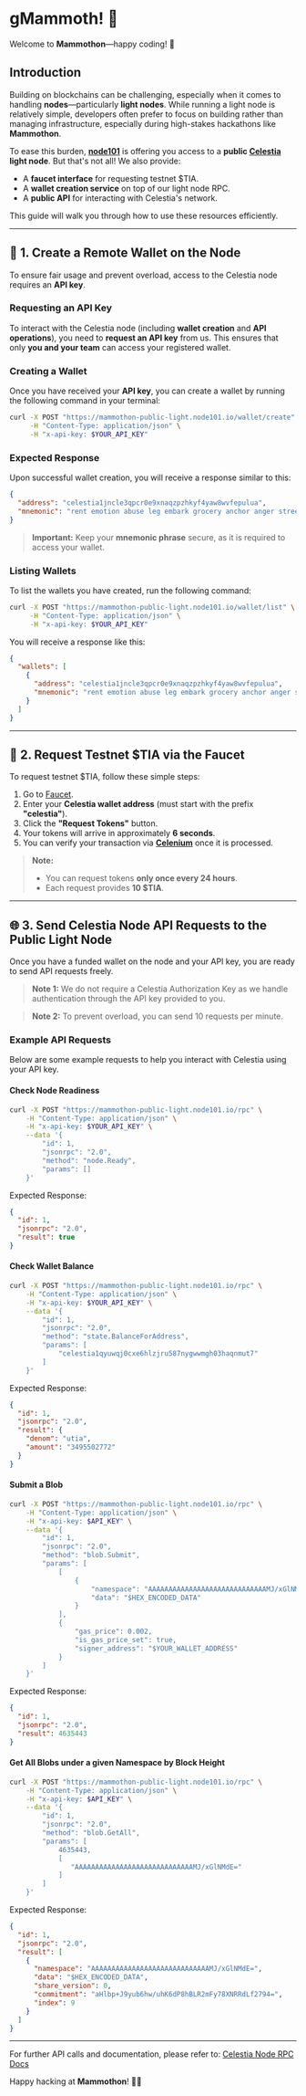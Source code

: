 # gMammoth! 🦣

Welcome to **Mammothon**—happy coding! 🚀

## Introduction

Building on blockchains can be challenging, especially when it comes to handling **nodes**—particularly **light nodes**. While running a light node is relatively simple, developers often prefer to focus on building rather than managing infrastructure, especially during high-stakes hackathons like **Mammothon**.

To ease this burden, **[node101](https://node101.io)** is offering you access to a **public [Celestia](https://celestia.org) light node**. But that's not all! We also provide:

- A **faucet interface** for requesting testnet $TIA.
- A **wallet creation service** on top of our light node RPC.
- A **public API** for interacting with Celestia's network.

This guide will walk you through how to use these resources efficiently.

---

## 🔐 1. Create a Remote Wallet on the Node

To ensure fair usage and prevent overload, access to the Celestia node requires an **API key**.

### Requesting an API Key

To interact with the Celestia node (including **wallet creation** and **API operations**), you need to **request an API key** from us. This ensures that only **you and your team** can access your registered wallet.

### Creating a Wallet

Once you have received your **API key**, you can create a wallet by running the following command in your terminal:

```sh
curl -X POST "https://mammothon-public-light.node101.io/wallet/create" \
     -H "Content-Type: application/json" \
     -H "x-api-key: $YOUR_API_KEY"
```

### Expected Response

Upon successful wallet creation, you will receive a response similar to this:

```json
{
  "address": "celestia1jncle3qpcr0e9xnaqzpzhkyf4yaw8wvfepulua",
  "mnemonic": "rent emotion abuse leg embark grocery anchor anger street summer practice swing title hip taste tackle artwork table day load clarify accident can clean"
}
```

> **Important:** Keep your **mnemonic phrase** secure, as it is required to access your wallet.

### Listing Wallets

To list the wallets you have created, run the following command:

```sh
curl -X POST "https://mammothon-public-light.node101.io/wallet/list" \
     -H "Content-Type: application/json" \
     -H "x-api-key: $YOUR_API_KEY"
```

You will receive a response like this:

```json
{
  "wallets": [
    {
      "address": "celestia1jncle3qpcr0e9xnaqzpzhkyf4yaw8wvfepulua",
      "mnemonic": "rent emotion abuse leg embark grocery anchor anger street summer practice swing title hip taste tackle artwork table day load clarify accident can clean"
    }
  ]
}
```

---

## 🚰 2. Request Testnet $TIA via the Faucet

To request testnet $TIA, follow these simple steps:

1. Go to [Faucet](https://mammothon-public-light.node101.io/faucet).
2. Enter your **Celestia wallet address** (must start with the prefix **"celestia"**).
3. Click the **"Request Tokens"** button.
4. Your tokens will arrive in approximately **6 seconds**.
5. You can verify your transaction via **[Celenium](https://mocha-4.celenium.io)** once it is processed.

> **Note:**
> - You can request tokens **only once every 24 hours**.
> - Each request provides **10 $TIA**.

---

## 🌐 3. Send Celestia Node API Requests to the Public Light Node

Once you have a funded wallet on the node and your API key, you are ready to send API requests freely.

> **Note 1:** We do not require a Celestia Authorization Key as we handle authentication through the API key provided to you.

> **Note 2:** To prevent overload, you can send 10 requests per minute.

### Example API Requests

Below are some example requests to help you interact with Celestia using your API key.

#### Check Node Readiness

```sh
curl -X POST "https://mammothon-public-light.node101.io/rpc" \
    -H "Content-Type: application/json" \
    -H "x-api-key: $YOUR_API_KEY" \
    --data '{
        "id": 1,
        "jsonrpc": "2.0",
        "method": "node.Ready",
        "params": []
    }'
```

Expected Response:

```json
{
  "id": 1,
  "jsonrpc": "2.0",
  "result": true
}
```

#### Check Wallet Balance

```sh
curl -X POST "https://mammothon-public-light.node101.io/rpc" \
    -H "Content-Type: application/json" \
    -H "x-api-key: $YOUR_API_KEY" \
    --data '{
        "id": 1,
        "jsonrpc": "2.0",
        "method": "state.BalanceForAddress",
        "params": [
            "celestia1qyuwqj0cxe6hlzjru587nygwwmgh03haqnmut7"
        ]
    }'
```

Expected Response:

```json
{
  "id": 1,
  "jsonrpc": "2.0",
  "result": {
    "denom": "utia",
    "amount": "3495502772"
  }
}
```

#### Submit a Blob

```sh
curl -X POST "https://mammothon-public-light.node101.io/rpc" \
    -H "Content-Type: application/json" \
    -H "x-api-key: $API_KEY" \
    --data '{
        "id": 1,
        "jsonrpc": "2.0",
        "method": "blob.Submit",
        "params": [
            [
                {
                    "namespace": "AAAAAAAAAAAAAAAAAAAAAAAAAAAAAMJ/xGlNMdE=",
                    "data": "$HEX_ENCODED_DATA"
                }
            ],
            {
                "gas_price": 0.002,
                "is_gas_price_set": true,
                "signer_address": "$YOUR_WALLET_ADDRESS"
            }
        ]
    }'
```

Expected Response:

```json
{
  "id": 1,
  "jsonrpc": "2.0",
  "result": 4635443
}
```

#### Get All Blobs under a given Namespace by Block Height

```sh
curl -X POST "https://mammothon-public-light.node101.io/rpc" \
    -H "Content-Type: application/json" \
    -H "x-api-key: $API_KEY" \
    --data '{
        "id": 1,
        "jsonrpc": "2.0",
        "method": "blob.GetAll",
        "params": [
            4635443,
            [
               "AAAAAAAAAAAAAAAAAAAAAAAAAAAAAMJ/xGlNMdE="
            ]
        ]
    }'
```

Expected Response:

```json
{
  "id": 1,
  "jsonrpc": "2.0",
  "result": [
    {
      "namespace": "AAAAAAAAAAAAAAAAAAAAAAAAAAAAAMJ/xGlNMdE=",
      "data": "$HEX_ENCODED_DATA",
      "share_version": 0,
      "commitment": "aHlbp+J9yub6hw/uhK6dP8hBLR2mFy78XNRRdLf2794=",
      "index": 9
    }
  ]
}
```

---

For further API calls and documentation, please refer to: [Celestia Node RPC Docs](https://node-rpc-docs.celestia.org)

Happy hacking at **Mammothon**! 🚀🔥
